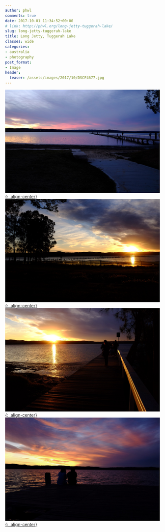 ```yaml
---
author: phwl
comments: true
date: 2017-10-01 11:34:52+00:00
# link: http://phwl.org/long-jetty-tuggerah-lake/
slug: long-jetty-tuggerah-lake
title: Long Jetty, Tuggerah Lake
classes: wide
categories:
- australia
- photography
post_format:
- Image
header:
  teaser: /assets/images/2017/10/DSCF4677.jpg
---
```


[![](/assets/images/2017/10/DSCF4677.jpg){: .align-center}](/assets/images/2017/10/DSCF4677.jpg)
[![](/assets/images/2017/10/DSCF4659.jpg){: .align-center}](/assets/images/2017/10/DSCF4659.jpg)
[![](/assets/images/2017/10/DSCF4662.jpg){: .align-center}](/assets/images/2017/10/DSCF4662.jpg)
[![](/assets/images/2017/10/DSCF4674.jpg){: .align-center}](/assets/images/2017/10/DSCF4674.jpg)
